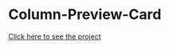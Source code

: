 # Column-Preview-Card
[Click here to see the project](https://mehmetcakir1.github.io/Column-Preview-Card/)
